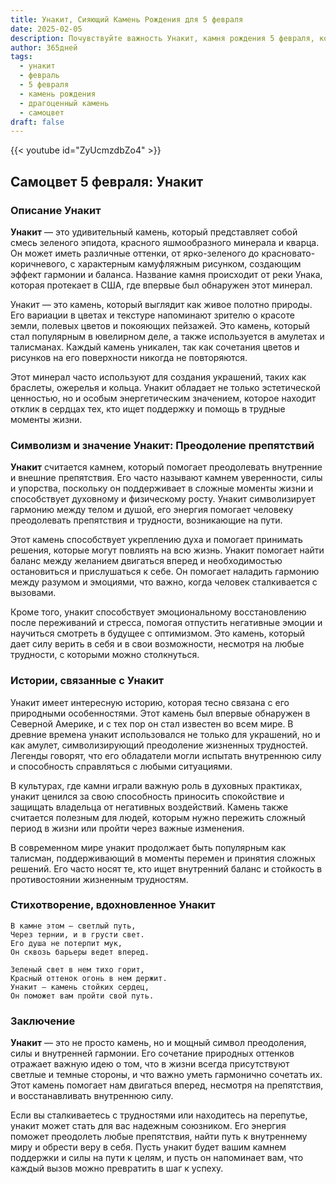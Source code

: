 ```yaml
---
title: Унакит, Сияющий Камень Рождения для 5 февраля
date: 2025-02-05
description: Почувствуйте важность Унакит, камня рождения 5 февраля, который символизирует Преодоление препятствий. Пусть его красота и значение осветят ваш день.
author: 365дней
tags:
  - унакит
  - февраль
  - 5 февраля
  - камень рождения
  - драгоценный камень
  - самоцвет
draft: false
---
```


{{< youtube id="ZyUcmzdbZo4" >}}

## Самоцвет 5 февраля: Унакит

### Описание Унакит

**Унакит** — это удивительный камень, который представляет собой смесь зеленого эпидота, красного яшмообразного минерала и кварца. Он может иметь различные оттенки, от ярко-зеленого до красновато-коричневого, с характерным камуфляжным рисунком, создающим эффект гармонии и баланса. Название камня происходит от реки Унака, которая протекает в США, где впервые был обнаружен этот минерал.

Унакит — это камень, который выглядит как живое полотно природы. Его вариации в цветах и текстуре напоминают зрителю о красоте земли, полевых цветов и покояющих пейзажей. Это камень, который стал популярным в ювелирном деле, а также используется в амулетах и талисманах. Каждый камень уникален, так как сочетания цветов и рисунков на его поверхности никогда не повторяются.

Этот минерал часто используют для создания украшений, таких как браслеты, ожерелья и кольца. Унакит обладает не только эстетической ценностью, но и особым энергетическим значением, которое находит отклик в сердцах тех, кто ищет поддержку и помощь в трудные моменты жизни.

### Символизм и значение Унакит: Преодоление препятствий

**Унакит** считается камнем, который помогает преодолевать внутренние и внешние препятствия. Его часто называют камнем уверенности, силы и упорства, поскольку он поддерживает в сложные моменты жизни и способствует духовному и физическому росту. Унакит символизирует гармонию между телом и душой, его энергия помогает человеку преодолевать препятствия и трудности, возникающие на пути.

Этот камень способствует укреплению духа и помогает принимать решения, которые могут повлиять на всю жизнь. Унакит помогает найти баланс между желанием двигаться вперед и необходимостью остановиться и прислушаться к себе. Он помогает наладить гармонию между разумом и эмоциями, что важно, когда человек сталкивается с вызовами.

Кроме того, унакит способствует эмоциональному восстановлению после переживаний и стресса, помогая отпустить негативные эмоции и научиться смотреть в будущее с оптимизмом. Это камень, который дает силу верить в себя и в свои возможности, несмотря на любые трудности, с которыми можно столкнуться.

### Истории, связанные с Унакит

Унакит имеет интересную историю, которая тесно связана с его природными особенностями. Этот камень был впервые обнаружен в Северной Америке, и с тех пор он стал известен во всем мире. В древние времена унакит использовался не только для украшений, но и как амулет, символизирующий преодоление жизненных трудностей. Легенды говорят, что его обладатели могли испытать внутреннюю силу и способность справляться с любыми ситуациями.

В культурах, где камни играли важную роль в духовных практиках, унакит ценился за свою способность приносить спокойствие и защищать владельца от негативных воздействий. Камень также считается полезным для людей, которым нужно пережить сложный период в жизни или пройти через важные изменения.

В современном мире унакит продолжает быть популярным как талисман, поддерживающий в моменты перемен и принятия сложных решений. Его часто носят те, кто ищет внутренний баланс и стойкость в противостоянии жизненным трудностям.

### Стихотворение, вдохновленное Унакит

	В камне этом — светлый путь,  
	Через тернии, и в грусти свет.  
	Его душа не потерпит мук,  
	Он сквозь барьеры ведет вперед.
	
	Зеленый свет в нем тихо горит,  
	Красный оттенок огонь в нем держит.  
	Унакит — камень стойких сердец,  
	Он поможет вам пройти свой путь.

### Заключение

**Унакит** — это не просто камень, но и мощный символ преодоления, силы и внутренней гармонии. Его сочетание природных оттенков отражает важную идею о том, что в жизни всегда присутствуют светлые и темные стороны, и что важно уметь гармонично сочетать их. Этот камень помогает нам двигаться вперед, несмотря на препятствия, и восстанавливать внутреннюю силу.

Если вы сталкиваетесь с трудностями или находитесь на перепутье, унакит может стать для вас надежным союзником. Его энергия поможет преодолеть любые препятствия, найти путь к внутреннему миру и обрести веру в себя. Пусть унакит будет вашим камнем поддержки и силы на пути к целям, и пусть он напоминает вам, что каждый вызов можно превратить в шаг к успеху.